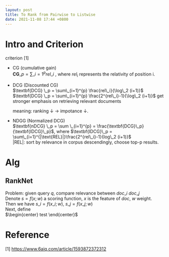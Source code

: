 ```yaml
---
layout: post
title: To Rank from Pairwise to Listwise
date: 2021-11-08 17:44 +0800
---
```

 

# Intro and Criterion
criterion [1]
- CG (cumulative gain)  
$\textbf{CG}\_p = \sum\_{i=1}^{p} rel\_i$
, where $rel_{i}$ represents the relativity of position i.

- DCG (Discounted CG)  
$\textbf{DCG} \_p = \sum\_{i=1}^{p} \frac{rel\_i}{\log\_2 (i+1)}$  
$\textbf{DCG} \_p = \sum\_{i=1}^{p} \frac{2^{rel\_i}-1}{\log\_2 (i+1)}$
  get stronger emphasis on retrieving relevant documents  

  meaning: ranking $\downarrow$ $\rightarrow$ impotance $\downarrow$.

- NDGG (Normalized DCG)  
$\textbf{nDCG} \_p = \sum \_{i=1}^{p} = \frac{\textbf{DCG}\_p}{\textbf{IDCG}\_p}$, 
where $\textbf{IDCG}\_p = \sum\_{i=1}^{|\text{REL}|}\frac{2^{rel\_i}-1}{log\_2 (i+1)}$  
$|\text{REL}|$: sort by relevance in corpus descendingly, choose top-p results.

# Alg
## RankNet
Problem: given query $q$, compare relevance between $doc\_i$ $doc\_j$  
Denote $s = f(x;w)$ a scoring function, $x$ is the feature of $doc$, $w$ weight.
Then we have $s\_i = f(x\_i;w)$, $s\_j = f(x\_j;w)$  
Next, define  
$\begin{center}
	test
\end{center}$

# Reference
[1] https://www.6aiq.com/article/1593872372312

